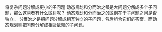 将复杂问题分解成更小的子问题
动态规划和分而治之都是大问题分解成多个子问题，那么这两者有什么区别呢？
    动态规划和分而治之的区别在于子问题之间是否独立。
    分而治之是把问题分解成相互独立的子问题，然后组合它们的答案，而动态规划则把问题分解成相互依赖的子问题。
